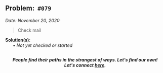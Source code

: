 Problem: &nbsp;`#079`
------------
_Date: November 20, 2020_<br>
> Check mail

**Solution(s)**:<br>
    &nbsp;&nbsp;&nbsp;&nbsp;&nbsp;
    • _Not yet checked or started_ <br>

[]()
-----
<p align="center">
    <b><i>
        People find their paths in the strangest of ways. Let's find our own! <br>
        Let's connect <a href="https://shivam010.in">here</a>.
    </i></b>
</p>
